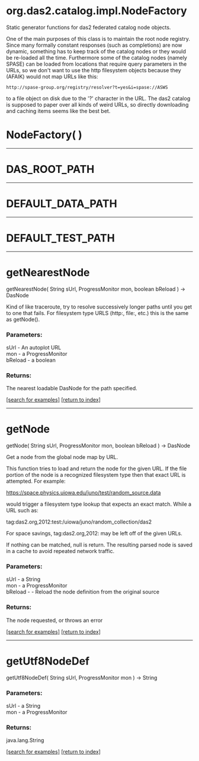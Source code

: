 # org.das2.catalog.impl.NodeFactory

Static generator functions for das2 federated catalog node objects. 
 
 One of the main purposes of this class is to maintain the root node registry.  Since
 many formally constant responses (such as completions) are now dynamic, something has
 to keep track of the catalog nodes or they would be re-loaded all the time.
 Furthermore some of the catalog nodes (namely SPASE) can be loaded from locations that
 require query parameters in the URLs, so we don't want to use the http filesystem
 objects because they (AFAIK) would not map URLs like this:
 
    http://spase-group.org/registry/resolver?t=yes&i=spase://ASWS
 
 to a file object on disk due to the '?' character in the URL.  The das2 catalog is
 supposed to paper over all kinds of weird URLs, so directly downloading and caching
 items seems like the best bet.

# NodeFactory( )


***
<a name="DAS_ROOT_PATH"></a>
# DAS_ROOT_PATH



***
<a name="DEFAULT_DATA_PATH"></a>
# DEFAULT_DATA_PATH



***
<a name="DEFAULT_TEST_PATH"></a>
# DEFAULT_TEST_PATH



***
<a name="getNearestNode"></a>
# getNearestNode
getNearestNode( String sUrl, ProgressMonitor mon, boolean bReload ) &rarr; DasNode

Kind of like traceroute, try to resolve successively longer paths until
 you get to one that fails.  For filesystem type URLS (http:, file:, etc.)
 this is the same as getNode().

### Parameters:
sUrl - An autoplot URL
<br>mon - a ProgressMonitor
<br>bReload - a boolean

### Returns:
The nearest loadable DasNode for the path specified.

<a href="https://github.com/autoplot/dev/search?q=getNearestNode&unscoped_q=getNearestNode">[search for examples]</a>
<a href="https://github.com/autoplot/documentation/blob/master/javadoc/index-all.md">[return to index]</a>

***
<a name="getNode"></a>
# getNode
getNode( String sUrl, ProgressMonitor mon, boolean bReload ) &rarr; DasNode

Get a node from the global node map by URL. 
 
 This function tries to load and return the node for the given URL.  If the file
 portion of the node is a recognized filesystem type then that exact URL is 
 attempted.  For example:

 https://space.physics.uiowa.edu/juno/test/random_source.data
 
 would trigger a filesystem type lookup that expects an exact match.  While a URL
 such as:
 
 tag:das2.org,2012:test:/uiowa/juno/random_collection/das2
 
 For space savings, tag:das2.org,2012: may be left off of the given URLs.
 
 If nothing can be matched, null is return.  The resulting parsed node is saved
 in a cache to avoid repeated network traffic.

### Parameters:
sUrl - a String
<br>mon - a ProgressMonitor
<br>bReload - - Reload the node definition from the original source

### Returns:
The node requested, or throws an error

<a href="https://github.com/autoplot/dev/search?q=getNode&unscoped_q=getNode">[search for examples]</a>
<a href="https://github.com/autoplot/documentation/blob/master/javadoc/index-all.md">[return to index]</a>

***
<a name="getUtf8NodeDef"></a>
# getUtf8NodeDef
getUtf8NodeDef( String sUrl, ProgressMonitor mon ) &rarr; String



### Parameters:
sUrl - a String
<br>mon - a ProgressMonitor

### Returns:
java.lang.String


<a href="https://github.com/autoplot/dev/search?q=getUtf8NodeDef&unscoped_q=getUtf8NodeDef">[search for examples]</a>
<a href="https://github.com/autoplot/documentation/blob/master/javadoc/index-all.md">[return to index]</a>

